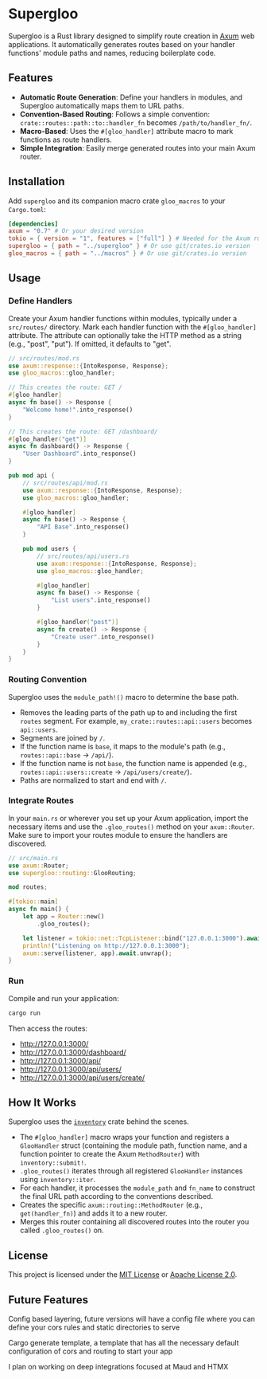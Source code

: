 # Supergloo

Supergloo is a Rust library designed to simplify route creation in [Axum](https://github.com/tokio-rs/axum) web applications. It automatically generates routes based on your handler functions' module paths and names, reducing boilerplate code.

## Features

- **Automatic Route Generation**: Define your handlers in modules, and Supergloo automatically maps them to URL paths.
- **Convention-Based Routing**: Follows a simple convention: `crate::routes::path::to::handler_fn` becomes `/path/to/handler_fn/`.
- **Macro-Based**: Uses the `#[gloo_handler]` attribute macro to mark functions as route handlers.
- **Simple Integration**: Easily merge generated routes into your main Axum router.

## Installation

Add `supergloo` and its companion macro crate `gloo_macros` to your `Cargo.toml`:

```toml
[dependencies]
axum = "0.7" # Or your desired version
tokio = { version = "1", features = ["full"] } # Needed for the Axum runtime
supergloo = { path = "../supergloo" } # Or use git/crates.io version
gloo_macros = { path = "../macros" } # Or use git/crates.io version
```

## Usage

### Define Handlers

Create your Axum handler functions within modules, typically under a `src/routes/` directory. Mark each handler function with the `#[gloo_handler]` attribute. The attribute can optionally take the HTTP method as a string (e.g., "post", "put"). If omitted, it defaults to "get".

```rust
// src/routes/mod.rs
use axum::response::{IntoResponse, Response};
use gloo_macros::gloo_handler;

// This creates the route: GET /
#[gloo_handler]
async fn base() -> Response {
    "Welcome home!".into_response()
}

// This creates the route: GET /dashboard/
#[gloo_handler("get")]
async fn dashboard() -> Response {
    "User Dashboard".into_response()
}

pub mod api {
    // src/routes/api/mod.rs
    use axum::response::{IntoResponse, Response};
    use gloo_macros::gloo_handler;

    #[gloo_handler]
    async fn base() -> Response {
        "API Base".into_response()
    }

    pub mod users {
        // src/routes/api/users.rs
        use axum::response::{IntoResponse, Response};
        use gloo_macros::gloo_handler;

        #[gloo_handler]
        async fn base() -> Response {
            "List users".into_response()
        }

        #[gloo_handler("post")]
        async fn create() -> Response {
            "Create user".into_response()
        }
    }
}
```

### Routing Convention

Supergloo uses the `module_path!()` macro to determine the base path.

- Removes the leading parts of the path up to and including the first `routes` segment. For example, `my_crate::routes::api::users` becomes `api::users`.
- Segments are joined by `/`.
- If the function name is `base`, it maps to the module's path (e.g., `routes::api::base` -> `/api/`).
- If the function name is not `base`, the function name is appended (e.g., `routes::api::users::create` -> `/api/users/create/`).
- Paths are normalized to start and end with `/`.

### Integrate Routes

In your `main.rs` or wherever you set up your Axum application, import the necessary items and use the `.gloo_routes()` method on your `axum::Router`. Make sure to import your routes module to ensure the handlers are discovered.

```rust
// src/main.rs
use axum::Router;
use supergloo::routing::GlooRouting;

mod routes;

#[tokio::main]
async fn main() {
    let app = Router::new()
        .gloo_routes();

    let listener = tokio::net::TcpListener::bind("127.0.0.1:3000").await.unwrap();
    println!("Listening on http://127.0.0.1:3000");
    axum::serve(listener, app).await.unwrap();
}
```

### Run

Compile and run your application:

```bash
cargo run
```

Then access the routes:

- http://127.0.0.1:3000/
- http://127.0.0.1:3000/dashboard/
- http://127.0.0.1:3000/api/
- http://127.0.0.1:3000/api/users/
- http://127.0.0.1:3000/api/users/create/

## How It Works

Supergloo uses the [`inventory`](https://crates.io/crates/inventory) crate behind the scenes.

- The `#[gloo_handler]` macro wraps your function and registers a `GlooHandler` struct (containing the module path, function name, and a function pointer to create the Axum `MethodRouter`) with `inventory::submit!`.
- `.gloo_routes()` iterates through all registered `GlooHandler` instances using `inventory::iter`.
- For each handler, it processes the `module_path` and `fn_name` to construct the final URL path according to the conventions described.
- Creates the specific `axum::routing::MethodRouter` (e.g., `get(handler_fn)`) and adds it to a new router.
- Merges this router containing all discovered routes into the router you called `.gloo_routes()` on.

## License

This project is licensed under the [MIT License](LICENSE) or [Apache License 2.0](LICENSE-APACHE).

## Future Features


Config based layering, future versions will have a config file where you can define your cors rules and static directories to serve

Cargo generate template, a template that has all the necessary default configuration of cors and routing to start your app


I plan on working on deep integrations focused at Maud and HTMX
